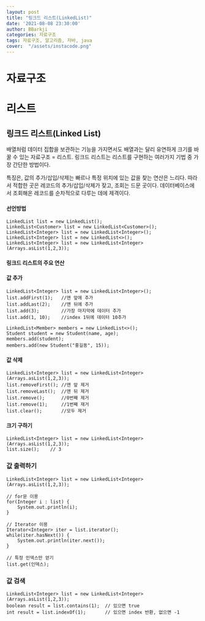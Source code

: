 ```yaml
---
layout: post
title: "링크드 리스트(LinkedList)"
date: '2021-08-08 23:30:00'
author: BBarkji
categories: 자료구조
tags: 자료구조, 알고리즘, 자바, java
cover:  "/assets/instacode.png"
---
```




자료구조
==============





# 리스트



## 링크드 리스트(Linked List)

배열처럼 데이터 집합을 보관하는 기능을 가지면서도 배열과는 달리 유연하게 크기를 바꿀 수 있는 자료구조 = 리스트. 링크드 리스트는 리스트를 구현하는 여러가지 기법 중 가장 간단한 방법이다. 

특징은, 값의 추가/삽입/삭제는 빠르나 특정 위치에 있는 값을 찾는 연산은 느리다. 따라서 적합한 곳은 레코드의 추가/삽입/삭제가 잦고, 조회는 드문 곳이다. 데이터베이스에서 조회해온 레코드를 순차적으로 다루는 데에 제격이다. 



#### 선언방법
 
    LinkedList list = new LinkedList();
    LinkedList<Customer> list = new LinkedList<Customer>();
    LinkedList<Integer> list = new LinkedList<Integer>();
    LinkedList<Integer> list = new LinkedList<>();
    LinkedList<Integer> list = new LinkedList<Integer>(Arrays.asList(1,2,3));
    
    
#### 링크드 리스트의 주요 연산

 #### 값 추가
 
    LinkedList<Integer> list = new LinkedList<Integer>();
    list.addFirst(1);   //맨 앞에 추가
    list.addLast(2);    //맨 뒤에 추가
    list.add(3);        //가장 마지막에 데이터 추가
    list.add(1, 10);    //index 1뒤에 데이터 10추가
    
    LinkedList<Member> members = new LinkedList<>();
    Student student = new Student(name, age);
    members.add(student);
    members.add(new Student("홍길동", 15));
    
    
#### 값 삭제

    LinkedList<Integer> list = new LinkedList<Integer>(Arrays.asList(1,2,3));
    list.removeFirst(); //맨 앞 제거
    list.removeLast();  //맨 뒤 제거
    list.remove();      //0번째 제거
    list.remove(1);     //1번째 재거
    list.clear();       //모두 제거
    
    
#### 크기 구하기

    LinkedList<Integer> list = new LinkedList<Integer>(Arrays.asList(1,2,3));
    list.size();    // 3
    
    
### 값 출력하기

    LinkedList<Integer> list = new LinkedList<Integer>(Arrays.asList(1,2,3));
    
    // for문 이용
    for(Integer i : list) {
        System.out.println(i);
    }
    
    // Iterator 이용
    Iterator<Integer> iter = list.iterator();
    while(iter.hasNext()) {
        System.out.println(iter.next());
    }
    
    // 특정 인덱스만 얻기
    list.get(인덱스);


### 값 검색

    LinkedList<Integer> list = new LinkedList<Integer>(Arrays.asList(1,2,3));
    boolean result = list.contains(1);  // 있으면 true
    int result = list.indexOf(1);       // 있으면 index 반환, 없으면 -1



